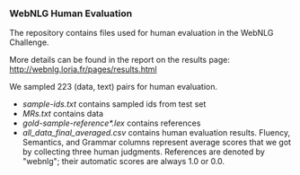 ### WebNLG Human Evaluation
The repository contains files used for human evaluation in the WebNLG Challenge.

More details can be found in the report on the results page:
http://webnlg.loria.fr/pages/results.html


We sampled 223 (data, text) pairs for human evaluation.

* _sample-ids.txt_ contains sampled ids from test set
* _MRs.txt_ contains data
* _gold-sample-reference*.lex_ contains references
* _all\_data\_final\_averaged.csv_ contains human evaluation results. Fluency, Semantics, and Grammar columns represent average scores that we got by collecting three human judgments. References are denoted by "webnlg"; their automatic scores are always 1.0 or 0.0.

